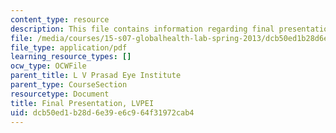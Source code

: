 ```yaml
---
content_type: resource
description: This file contains information regarding final presentation.
file: /media/courses/15-s07-globalhealth-lab-spring-2013/dcb50ed1b28d6e39e6c964f31972cab4_MIT15_S07S13_final_pre_lvp.pdf
file_type: application/pdf
learning_resource_types: []
ocw_type: OCWFile
parent_title: L V Prasad Eye Institute
parent_type: CourseSection
resourcetype: Document
title: Final Presentation, LVPEI
uid: dcb50ed1-b28d-6e39-e6c9-64f31972cab4
---
```

